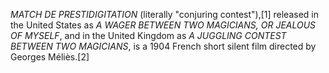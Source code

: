 _MATCH DE PRESTIDIGITATION_ (literally "conjuring contest"),[1] released in the United States as _A WAGER BETWEEN TWO MAGICIANS, OR JEALOUS OF MYSELF_, and in the United Kingdom as _A JUGGLING CONTEST BETWEEN TWO MAGICIANS_, is a 1904 French short silent film directed by Georges Méliès.[2]
